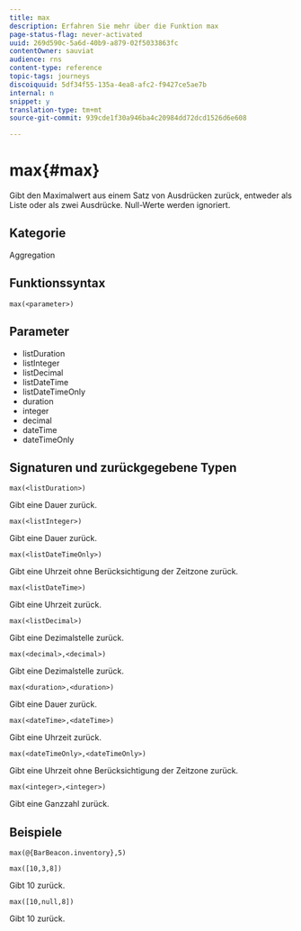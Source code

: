 ```yaml
---
title: max
description: Erfahren Sie mehr über die Funktion max
page-status-flag: never-activated
uuid: 269d590c-5a6d-40b9-a879-02f5033863fc
contentOwner: sauviat
audience: rns
content-type: reference
topic-tags: journeys
discoiquuid: 5df34f55-135a-4ea8-afc2-f9427ce5ae7b
internal: n
snippet: y
translation-type: tm+mt
source-git-commit: 939cde1f30a946ba4c20984dd72dcd1526d6e608

---
```


# max{#max}

Gibt den Maximalwert aus einem Satz von Ausdrücken zurück, entweder als Liste oder als zwei Ausdrücke. Null-Werte werden ignoriert.

## Kategorie

Aggregation

## Funktionssyntax

`max(<parameter>)`

## Parameter

* listDuration
* listInteger
* listDecimal
* listDateTime
* listDateTimeOnly
* duration
* integer
* decimal
* dateTime
* dateTimeOnly

## Signaturen und zurückgegebene Typen

`max(<listDuration>)`

Gibt eine Dauer zurück.

`max(<listInteger>)`

Gibt eine Dauer zurück.

`max(<listDateTimeOnly>)`

Gibt eine Uhrzeit ohne Berücksichtigung der Zeitzone zurück.

`max(<listDateTime>)`

Gibt eine Uhrzeit zurück.

`max(<listDecimal>)`

Gibt eine Dezimalstelle zurück.

`max(<decimal>,<decimal>)`

Gibt eine Dezimalstelle zurück.

`max(<duration>,<duration>)`

Gibt eine Dauer zurück.

`max(<dateTime>,<dateTime>)`

Gibt eine Uhrzeit zurück.

`max(<dateTimeOnly>,<dateTimeOnly>)`

Gibt eine Uhrzeit ohne Berücksichtigung der Zeitzone zurück.

`max(<integer>,<integer>)`

Gibt eine Ganzzahl zurück.

## Beispiele

`max(@{BarBeacon.inventory},5)`

`max([10,3,8])`

Gibt 10 zurück.

`max([10,null,8])`

Gibt 10 zurück.
